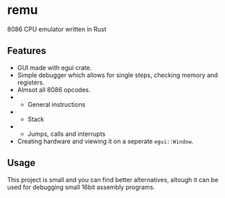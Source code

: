 # remu
8086 CPU emulator written in Rust

## Features
* GUI made with egui crate.
* Simple debugger which allows for single steps, checking memory and registers.
* Almsot all 8086 opcodes.
*  * General instructions
*  * Stack
*  * Jumps, calls and interrupts
* Creating hardware and viewing it on a seperate `egui::Window`.

## Usage
This project is small and you can find better alternatives, altough it can be used for debugging small 16bit assembly programs.

